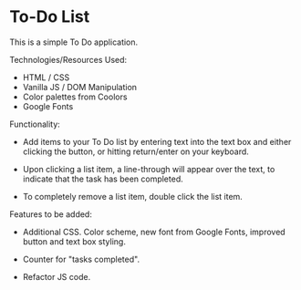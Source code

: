 # To-Do List

This is a simple To Do application.

Technologies/Resources Used:

- HTML / CSS
- Vanilla JS / DOM Manipulation
- Color palettes from Coolors
- Google Fonts

Functionality:

- Add items to your To Do list by entering text into the text box and either clicking the button, or hitting return/enter on your keyboard.

- Upon clicking a list item, a line-through will appear over the text, to indicate that the task has been completed.

- To completely remove a list item, double click the list item.

Features to be added:

- Additional CSS. Color scheme, new font from Google Fonts, improved button and text box styling.

- Counter for "tasks completed".

- Refactor JS code.
